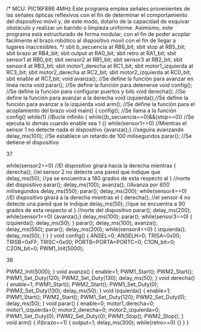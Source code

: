 /* MCU: PIC16F886 4MHz
Este programa emplea señales provenientes de las señales ópticas reflexivos con
el fin de determinar el comportamiento del dispositivo móvil y, de este modo,
dotarlo de la capacidad de esquivar obstáculo y realizar un barrido o limpieza
uniforme.
Asimismo, este programa esta estructurado de forma modular, con el fin de poder
acoplar facilmente el brazo robótico al dispositivo movil con el fin de
llegar a lugares inaccesibles.
*/
sbit b_secuencia at RB6_bit;
sbit stop at RB5_bit;
sbit brazo at RB4_bit;
sbit output at RA0_bit;
sbit retro at RA1_bit;
sbit sensor1 at RB0_bit;
sbit sensor2 at RB1_bit;
sbit sensor3 at RB2_bit;
sbit sensor4 at RB3_bit;
sbit motor1_derecha at RC1_bit;
sbit motor1_izquierda at RC3_bit;
sbit motor2_derecha at RC2_bit;
sbit motor2_izquierda at RC0_bit;
sbit enable at RC7_bit;
void avanza(); //Se define la función para avanzar en línea recta
void parar(); //Se define la función para detenerse
void config(); //Se define la función para configurar puertos y bits
void derecha(); //Se define la función para avanzar a la derecha
void izquierda();//Se define la función para avanzar a la izquierda
void arm(); //Se define la función para el acoplamiento del brazo
void main()
{
config(); //Se llama a la función config()
while(1) //Bucle infinito
{
while((b_secuencia==0)&&(stop==0)) //Se ejecuta lo demás cuando enable sea 1
{}
while(sensor1==0) //Mientras el sensor 1 no detecte nada el dispositivo
{avanza();} //seguira avanzando
delay_ms(100); //Se establece un retardo de 100 milisegundos
parar(); //Se detiene el dispositivo

37

while(sensor2==0) //El dispositivo girará hacia la derecha mientras
{ derecha(); //el sensor 2 no detecte una pared que indique que
delay_ms(50); //ya se encuentra a 180 grados de esta respecto al
} //norte del dispositivo
parar();
delay_ms(100);
avanza(); //Avanza por 600 milisegundos
delay_ms(550);
parar();
delay_ms(200);
while(sensor4==0) //El dispositivo girará a la derecha mientras el
{ derecha(); //el sensor 4 no detecte una pared que le indique
delay_ms(50); //que se encuentra a 90 grados de esta respecto al
} //norte del dispositivo
parar();
delay_ms(200);
while(sensor1==0)
{avanza();}
delay_ms(100);
parar();
while(sensor3==0)
{ izquierda();
delay_ms(50);
}
parar();
delay_ms(100);
avanza();
delay_ms(550);
parar();
delay_ms(200);
while(sensor4==0)
{ izquierda();
delay_ms(50);
}
}
}
void config()
{
ANSEL=0;
ANSELH=0;
TRISA=0x00;
TRISB=0xFF;
TRISC=0x00;
PORTB=PORTA=PORTC=0;
C1ON_bit=0;
C2ON_bit=0;
PWM1_Init(5000);

38

PWM2_Init(5000); }
void avanza()
{ enable=1;
PWM1_Start();
PWM2_Start();
PWM1_Set_Duty(120);
PWM2_Set_Duty(130);
delay_ms(50);
}
void derecha()
{ enable=1;
PWM1_Start();
PWM2_Start();
PWM1_Set_Duty(0);
PWM2_Set_Duty(130);
delay_ms(50);
}
void izquierda()
{ enable=1;
PWM1_Start();
PWM2_Start();
PWM1_Set_Duty(120);
PWM2_Set_Duty(0);
delay_ms(50);
}
void parar()
{ enable=0;
motor1_derecha=0;
motor1_izquierda=0;
motor2_derecha=0;
motor2_izquierda=0;
PWM1_Set_Duty(0);
PWM2_Set_Duty(0);
PWM1_Stop();
PWM2_Stop();
}
void arm()
{ if(brazo==1)
{ output=1;
delay_ms(300);
while(retro==0)
{}
}
}

